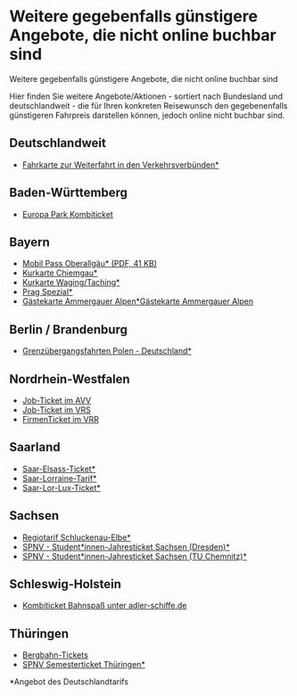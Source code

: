 Weitere gegebenfalls günstigere Angebote, die nicht online buchbar sind
==========

Weitere gegebenfalls günstigere Angebote, die nicht online buchbar sind

Hier finden Sie weitere Angebote/Aktionen - sortiert nach Bundesland und deutschlandweit - die für Ihren konkreten Reisewunsch den gegebenenfalls günstigeren Fahrpreis darstellen können, jedoch online nicht buchbar sind.

Deutschlandweit
----------

* [Fahrkarte zur Weiterfahrt in den Verkehrsverbünden\*](https://deutschlandtarifverbund.de/tarifbedingungen)

Baden-Württemberg
----------

* [Europa Park Kombiticket](https://www.bahn.de/angebot/regio/baden-wuerttemberg/europa-park-kombiticket)

Bayern
----------

* [Mobil Pass Oberallgäu\* (PDF, 41 KB)](https://assets.static-bahn.de/dam/jcr:657e8143-3597-4474-8a6d-1fedf66cad58/MOBIL-PASS-ALLG%C3%84U.pdf)
* [Kurkarte Chiemgau\*](https://deutschlandtarifverbund.de/tarifbedingungen)
* [Kurkarte Waging/Taching\*](https://www.suedostbayernbahn.de/tickets/kurkarte)
* [Prag Spezial\*](https://bahnland-bayern.de/de/ticket/prag-spezial)
* [Gästekarte Ammergauer Alpen\*Gästekarte Ammergauer Alpen](https://www.bahn.de/angebot/regio/bayern/gaestekarte-ammergauer-alpen)

Berlin / Brandenburg
----------

* [Grenzübergangsfahrten Polen - Deutschland\*](https://www.bahn.de/angebot/regio/berlin-brandenburg/grenzuebergangsfahrkarten-polen-deutschland)

Nordrhein-Westfalen
----------

* [Job-Ticket im AVV](https://regional.bahn.de/regionen/nrw/tickets/ueb_berufsverkehr/ueb-jobtickets/jobticket_avv)
* [Job-Ticket im VRS](https://regional.bahn.de/regionen/nrw/tickets/ueb_berufsverkehr/ueb-jobtickets/jobticket_vrs)
* [FirmenTicket im VRR](https://regional.bahn.de/regionen/nrw/tickets/ueb_berufsverkehr/ueb-jobtickets/jobticket_vrr)

Saarland
----------

* [Saar-Elsass-Ticket\*](https://www.bahn.de/angebot/regio/saarland/saar-elsass-ticket)
* [Saar-Lorraine-Tarif\*](https://www.bahn.de/angebot/regio/saarland/saar-lorraine-tarif)
* [Saar-Lor-Lux-Ticket\*](https://www.bahn.de/angebot/regio/saarland/saar-lor-lux-ticket)

Sachsen
----------

* [Regiotarif Schluckenau-Elbe\*](https://www.vvo-online.de/de/tarif-tickets/tarif/Nationalparkbahn.cshtml)
* [SPNV - Student\*innen-Jahresticket Sachsen (Dresden)\*](https://www.stura.tu-dresden.de/semesterticket)
* [SPNV - Student\*innen-Jahresticket Sachsen (TU Chemnitz)\*](https://deutschlandtarifverbund.de/tarifbedingungen)

Schleswig-Holstein
----------

* [Kombiticket Bahnspaß unter adler-schiffe.de](https://www.adler-schiffe.de/bahnspass/)

Thüringen
----------

* [Bergbahn-Tickets](https://www.thueringerbergbahn.com/besucher/besucherinfo/tarife/)
* [SPNV Semesterticket Thüringen\*](https://www.stw-thueringen.de/finanzen/semesterticket/)

\*Angebot des Deutschlandtarifs
